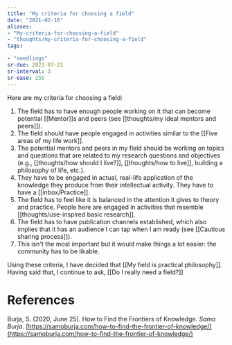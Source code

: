 ```yaml
---
title: "My criteria for choosing a field"
date: "2021-02-16"
aliases:
- "My-criteria-for-choosing-a-field"
- "thoughts/my-criteria-for-choosing-a-field"
tags:

- "seedlings"
sr-due: 2023-07-21
sr-interval: 3
sr-ease: 255
---
```


Here are my criteria for choosing a field:

1. The field has to have enough people working on it that can become potential [[Mentor]]s and peers (see [[thoughts/my ideal mentors and peers]]).
2. The field should have people engaged in activities similar to the [[Five areas of my life work]].
3. The potential mentors and peers in my field should be working on topics and questions that are related to my research questions and objectives (e.g., [[thoughts/how should I live?]], [[thoughts/how to live]], building a philosophy of life, etc.).
4. They have to be engaged in actual, real-life application of the knowledge they produce from their intellectual activity. They have to have a [[inbox/Practice]].
5. The field has to feel like it is balanced in the attention it gives to theory and practice. People here are engaged in activities that resemble [[thoughts/use-inspired basic research]].
6. The field has to have publication channels established, which also implies that it has an audience I can tap when I am ready (see [[Cautious sharing process]]).
7. This isn't the most important but it would make things a lot easier: the community has to be likable.

Using these criteria, I have decided that [[My field is practical philosophy]]. Having said that, I continue to ask, [[Do I really need a field?]]

# References

Burja, S. (2020, June 25). How to Find the Frontiers of Knowledge. *Samo Burja*. [https://samoburja.com/how-to-find-the-frontier-of-knowledge/](https://samoburja.com/how-to-find-the-frontier-of-knowledge/)

